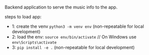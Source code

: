 Backend application to serve the music info to the app.

steps to load app:

* 1: create the venv `python3 -m venv env` (non-repeatable for local development)
* 2: load the env: `source env/bin/activate`  // On Windows use `env\Scripts\activate`
* 3: `pip install -e .` (non-repeatable for local development)

